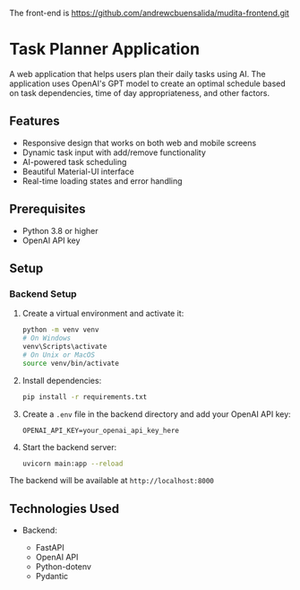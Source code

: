 The front-end is https://github.com/andrewcbuensalida/mudita-frontend.git

# Task Planner Application

A web application that helps users plan their daily tasks using AI. The application uses OpenAI's GPT model to create an optimal schedule based on task dependencies, time of day appropriateness, and other factors.

## Features

-   Responsive design that works on both web and mobile screens
-   Dynamic task input with add/remove functionality
-   AI-powered task scheduling
-   Beautiful Material-UI interface
-   Real-time loading states and error handling

## Prerequisites

-   Python 3.8 or higher
-   OpenAI API key

## Setup

### Backend Setup

1. Create a virtual environment and activate it:

    ```bash
    python -m venv venv
    # On Windows
    venv\Scripts\activate
    # On Unix or MacOS
    source venv/bin/activate
    ```

2. Install dependencies:

    ```bash
    pip install -r requirements.txt
    ```

3. Create a `.env` file in the backend directory and add your OpenAI API key:

    ```
    OPENAI_API_KEY=your_openai_api_key_here
    ```

5. Start the backend server:
    ```bash
    uvicorn main:app --reload
    ```

The backend will be available at `http://localhost:8000`


## Technologies Used

-   Backend:

    -   FastAPI
    -   OpenAI API
    -   Python-dotenv
    -   Pydantic


